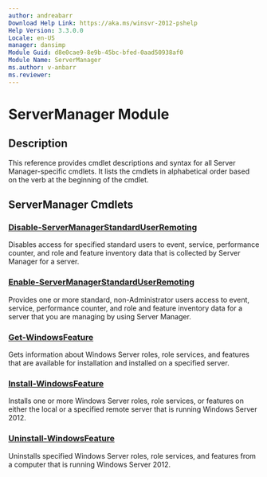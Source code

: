 ```yaml
---
author: andreabarr
Download Help Link: https://aka.ms/winsvr-2012-pshelp
Help Version: 3.3.0.0
Locale: en-US
manager: dansimp
Module Guid: d8e0cae9-8e9b-45bc-bfed-0aad50938af0
Module Name: ServerManager
ms.author: v-anbarr
ms.reviewer: 
---
```


# ServerManager Module
## Description
This reference provides cmdlet descriptions and syntax for all Server Manager-specific cmdlets. It lists the cmdlets in alphabetical order based on the verb at the beginning of the cmdlet.

## ServerManager Cmdlets
### [Disable-ServerManagerStandardUserRemoting](./Disable-ServerManagerStandardUserRemoting.md)
Disables access for specified standard users to event, service, performance counter, and role and feature inventory data that is collected by Server Manager for a server.

### [Enable-ServerManagerStandardUserRemoting](./Enable-ServerManagerStandardUserRemoting.md)
Provides one or more standard, non-Administrator users access to event, service, performance counter, and role and feature inventory data for a server that you are managing by using Server Manager.

### [Get-WindowsFeature](./Get-WindowsFeature.md)
Gets information about Windows Server roles, role services, and features that are available for installation and installed on a specified server.

### [Install-WindowsFeature](./Install-WindowsFeature.md)
Installs one or more Windows Server roles, role services, or features on either the local or a specified remote server that is running Windows Server 2012.

### [Uninstall-WindowsFeature](./Uninstall-WindowsFeature.md)
Uninstalls specified Windows Server roles, role services, and features from a computer that is running Windows Server 2012.

